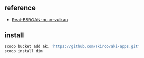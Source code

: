 ## reference

- [Real-ESRGAN-ncnn-vulkan](https://github.com/xinntao/Real-ESRGAN-ncnn-vulkan)

## install

```powershell
scoop bucket add aki 'https://github.com/akirco/aki-apps.git'
scoop install dim
```
